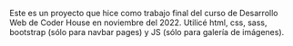 Este es un proyecto que hice como trabajo final del curso de Desarrollo Web de Coder House en noviembre del 2022.
Utilicé html, css, sass, bootstrap (sólo para navbar pages) y JS (sólo para galería de imágenes).
